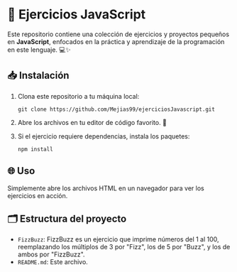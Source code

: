 # 🚀 Ejercicios JavaScript

Este repositorio contiene una colección de ejercicios y proyectos pequeños en **JavaScript**, enfocados en la práctica y aprendizaje de la programación en este lenguaje. 💻✨

## 📥 Instalación

1. Clona este repositorio a tu máquina local:

   ```
   git clone https://github.com/Mejias99/ejerciciosJavascript.git
   ```

2. Abre los archivos en tu editor de código favorito. 📝

3. Si el ejercicio requiere dependencias, instala los paquetes:
   ```
   npm install
   ```

## 🌐 Uso

Simplemente abre los archivos HTML en un navegador para ver los ejercicios en acción.

## 🗂 Estructura del proyecto

- `FizzBuzz`: FizzBuzz es un ejercicio que imprime números del 1 al 100, reemplazando los múltiplos de 3 por "Fizz", los de 5 por "Buzz", y los de ambos por "FizzBuzz".
- `README.md`: Este archivo.
